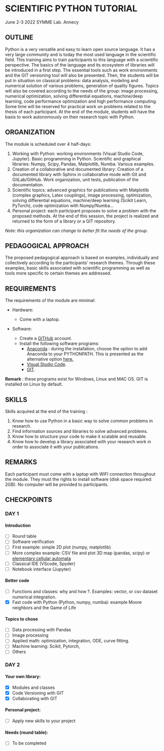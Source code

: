 # SCIENTIFIC PYTHON TUTORIAL

June 2-3 2022
SYMME Lab. Annecy

## OUTLINE

Python is a very versatile and easy to learn open source language. It has a very large community and is today the most used language in the scientific field. This training aims to train participants to this language with a scientific perspective. The basics of the language and its ecosystem of libraries will be introduced in a first step. The essential tools such as work environments and the GIT versioning tool will also be presented. Then, the students will be put in situation on classical problems:
data analysis, modeling and numerical solution of various problems, generation of quality figures. Topics will also be covered according to the needs of the group: image processing, numerical optimization, solving differential equations, machine/deep learning, code performance optimization and high performance computing. Some time will be reserved for practical work on problems related to the thesis of each participant. At the end of the module, students will have the basis to work autonomously on their research topic with Python.

## ORGANIZATION

The module is scheduled over 4 half-days:

1. Working with Python: working environments (Visual Studio Code, Jupyter). Basic programming in Python. Scientific and graphical libraries: Numpy, Scipy, Pandas, Matplotlib, Numba. Various examples.
2. Creation of a collaborative and documented library: Creation of a documented library with Sphinx in collaborative mode with Git and GitLab/GitHub. Work organization, unit tests, publication of the documentation.
3. Scientific topics: advanced graphics for publications with Matplotlib (complex graphics, Latex couplings), image processing, optimization, solving differential equations, machine/deep learning (Scikit Learn, PyTorch), code optimization with Numpy/Numba...
4. Personal project: each participant proposes to solve a problem with the proposed methods. At the end of this session, the project is realized and returned to the form of a library or a GIT repository.

*Note: this organization can change to better fit the needs of the group.*

## PEDAGOGICAL APPROACH

The proposed pedagogical approach is based on examples, individually and collectively according to the participants' research themes. Through these examples, basic skills associated with scientific programming as well as tools more specific to certain themes are addressed.

## REQUIREMENTS

The requirements of the module are minimal:

* Hardware: 
  - Come with a laptop.

* Software:
  - Create a [GITHub](https://github.com/) account.
  - Install the following software programs:
    - [Anaconda](https://www.anaconda.com/products/distribution) : during the installation, choose the option to add Anaconda to your PYTHONPATH. This is presented as the alternative option [here.](https://www.datacamp.com/tutorial/installing-anaconda-windows)
    - [Visual Studio Code](https://code.visualstudio.com/).
    - [GIT](https://git-scm.com/downloads). 

**Remark** :  these programs exist for Windows, Linux and MAC OS. GIT is installed on Linux by default.
## SKILLS

Skills acquired at the end of the training :

1. Know how to use Python in a basic way to solve common problems in research.
2. Find information sources and libraries to solve advanced problems.
3. Know how to structure your code to make it scalable and reusable.
4. Know how to develop a library associated with your research work in order to associate it with your publications.

## REMARKS

Each participant must come with a laptop with WIFI connection throughout the module. They must the rights to install software (disk space required: 2GB). No computer will be provided to participants.

## CHECKPOINTS

### DAY 1

#### Introduction

- [ ] Round table
- [ ] Software verification
- [ ] First example: simple 2D plot (numpy, matplotlib)
- [ ] More complex example: CSV file and plot 3D map (pandas, scipy) or [elementary cellular automata](https://en.wikipedia.org/wiki/Elementary_cellular_automaton)
- [ ] Classical IDE (VScode, Spyder)
- [ ] Notebook interface (Jupyter)

#### Better code

- [ ] Functions and classes: why and how ?. Examples: vector, or csv dataset numerical integration.
- [x] Fast code with Python (Python, numpy, numba): example Moore neighbors and the Game of Life

#### Topics to chose

- [ ] Data processing with Pandas
- [ ] Image processing
- [ ] Applied math: optimization, integration, ODE, curve fitting.
- [ ] Machine learning: Scikit, Pytorch,
- [ ] Others

### DAY 2

#### Your own library:

- [x] Modules and classes
- [x] Code Versioning with GIT
- [x] Collaborating with GIT

#### Personal project:

- [ ] Apply new skills to your project

#### Needs (round table):

- [ ] To be completed
